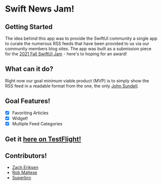 # Swift News Jam!

## Getting Started
The idea behind this app was to provide the SwiftUI community a single app to curate the numerous RSS feeds that have been provided to us via our community members blog sites. The app was built as a submission piece for the [2021 Fall SwiftUI Jam](https://swiftuijam.com) - here's to hoping for an award!

## What can it do?
Right now our goal minimum viable product (MVP) is to simply show the RSS feed in a readable format from the one, the only [John Sundell](https://swiftbysundell). 

## Goal Features!
- [x] Favoriting Articles
- [x] Widget!
- [x] Multiple Feed Categories

## Get it [here on TestFlight!](https://testflight.apple.com/join/efB1PNDQ)
## Contributors!
- [Zach Eriksen](https://github.com/0xLeif)
- [Rob Maltese](https://github.com/haIIux)
- [Superbro](https://github.com/Superbro9)
